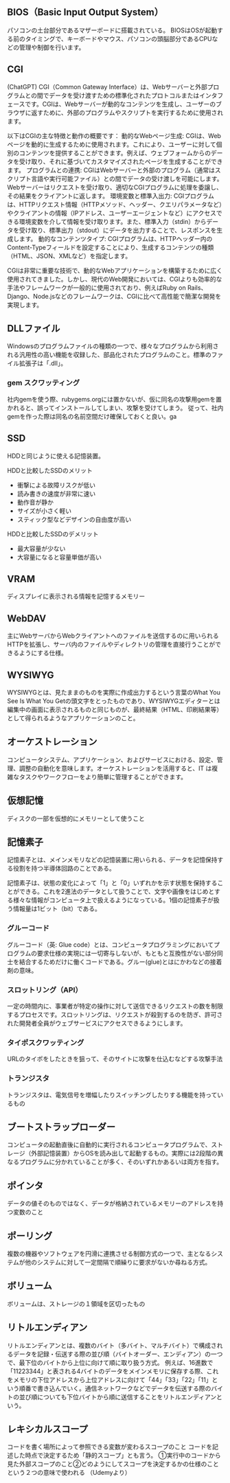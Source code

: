 ## BIOS（Basic Input Output System）

パソコンの土台部分であるマザーボードに搭載されている。
BIOSはOSが起動する前のタイミングで、キーボードやマウス、パソコンの頭脳部分であるCPUなどの管理や制御を行います。

## CGI

(ChatGPT)
CGI（Common Gateway Interface）は、Webサーバーと外部プログラムとの間でデータを受け渡すための標準化されたプロトコルまたはインタフェースです。CGIは、Webサーバーが動的なコンテンツを生成し、ユーザーのブラウザに返すために、外部のプログラムやスクリプトを実行するために使用されます。

以下はCGIの主な特徴と動作の概要です：
動的なWebページ生成: CGIは、Webページを動的に生成するために使用されます。これにより、ユーザーに対して個別のコンテンツを提供することができます。例えば、ウェブフォームからのデータを受け取り、それに基づいてカスタマイズされたページを生成することができます。
プログラムとの連携: CGIはWebサーバーと外部のプログラム（通常はスクリプト言語や実行可能ファイル）との間でデータの受け渡しを可能にします。Webサーバーはリクエストを受け取り、適切なCGIプログラムに処理を委譲し、その結果をクライアントに返します。
環境変数と標準入出力: CGIプログラムは、HTTPリクエスト情報（HTTPメソッド、ヘッダー、クエリパラメータなど）やクライアントの情報（IPアドレス、ユーザーエージェントなど）にアクセスできる環境変数を介して情報を受け取ります。また、標準入力（stdin）からデータを受け取り、標準出力（stdout）にデータを出力することで、レスポンスを生成します。
動的なコンテンツタイプ: CGIプログラムは、HTTPヘッダー内のContent-Typeフィールドを設定することにより、生成するコンテンツの種類（HTML、JSON、XMLなど）を指定します。

CGIは非常に重要な技術で、動的なWebアプリケーションを構築するために広く使用されてきました。しかし、現代のWeb開発においては、CGIよりも効率的な手法やフレームワークが一般的に使用されており、例えばRuby on Rails、Django、Node.jsなどのフレームワークは、CGIに比べて高性能で簡潔な開発を実現します。

## DLLファイル

Windowsのプログラムファイルの種類の一つで、様々なプログラムから利用される汎用性の高い機能を収録した、部品化されたプログラムのこと。標準のファイル拡張子は「.dll」。

### gem スクワッティング

社内gemを使う際、rubygems.orgには置かないが、仮に同名の攻撃用gemを置かれると、誤ってインストールしてしまい、攻撃を受けてしまう。
従って、社内gemを作った際は同名の名前空間だけ確保しておくと良い。ga

## SSD
HDDと同じように使える記憶装置。

HDDと比較したSSDのメリット
- 衝撃による故障リスクが低い
- 読み書きの速度が非常に速い
- 動作音が静か
- サイズが小さく軽い
- スティック型などデザインの自由度が高い

HDDと比較したSSDのデメリット
- 最大容量が少ない
- 大容量になると容量単価が高い

## VRAM

ディスプレイに表示される情報を記憶するメモリー

## WebDAV

主にWebサーバからWebクライアントへのファイルを送信するのに用いられるHTTPを拡張し、サーバ内のファイルやディレクトリの管理を直接行うことができるようにする仕様。

## WYSIWYG

WYSIWYGとは、見たままのものを実際に作成出力するという言葉のWhat You See Is What You Getの頭文字をとったものであり、WYSIWYGエディターとは編集中の画面に表示されるものと同じものが、最終結果（HTML、印刷結果等）として得られるようなアプリケーションのこと。

## オーケストレーション

コンピュータシステム、アプリケーション、およびサービスにおける、設定、管理、調整の自動化を意味します。オーケストレーションを活用すると、IT は複雑なタスクやワークフローをより簡単に管理することができます。

## 仮想記憶

ディスクの一部を仮想的にメモリーとして使うこと
## 記憶素子

記憶素子とは、メインメモリなどの記憶装置に用いられる、データを記憶保持する役割を持つ半導体回路のことである。

記憶素子は、状態の変化によって「1」と「0」いずれかを示す状態を保持することができる。これを2進法のデータとして扱うことで、文字や画像をはじめとする様々な情報がコンピュータ上で扱えるようになっている。1個の記憶素子が扱う情報量は1ビット（bit）である。

### グルーコード

グルーコード（英: Glue code）とは、コンピュータプログラミングにおいてプログラムの要求仕様の実現には一切寄与しないが、もともと互換性がない部分同士を結合するためだけに働くコードである。グルー(glue)とはにかわなどの接着剤の意味。

### スロットリング（API）

一定の時間内に、事業者が特定の操作に対して送信できるリクエストの数を制限するプロセスです。スロットリングは、リクエストが殺到するのを防ぎ、許可された開発者全員がウェブサービスにアクセスできるようにします。

### タイポスクワッティング

URLのタイポをしたときを狙って、そのサイトに攻撃を仕込むなどする攻撃手法

### トランジスタ

トランジスタは、電気信号を増幅したりスイッチングしたりする機能を持っているもの

## ブートストラップローダー

コンピュータの起動直後に自動的に実行されるコンピュータプログラムで、ストレージ（外部記憶装置）からOSを読み出して起動するもの。実際には2段階の異なるプログラムに分かれていることが多く、そのいずれかあるいは両方を指す。

## ポインタ

データの値そのものではなく、データが格納されているメモリーのアドレスを持つ変数のこと

## ポーリング

複数の機器やソフトウェアを円滑に連携させる制御方式の一つで、主となるシステムが他のシステムに対して一定間隔で順繰りに要求がないか尋ねる方式。

## ボリューム

ボリュームは、ストレージの１領域を区切ったもの

## リトルエンディアン

リトルエンディアンとは、複数のバイト（多バイト、マルチバイト）で構成されるデータを記録・伝送する際の並び順（バイトオーダー、エンディアン）の一つで、最下位のバイトから上位に向けて順に取り扱う方式。
例えば、16進数で「11223344」と表される4バイトのデータをメインメモリに保存する際、これをメモリの下位アドレスから上位アドレスに向けて「44」「33」「22」「11」という順番で書き込んでいく。通信ネットワークなどでデータを伝送する際のバイトの並び順についても下位バイトから順に送信することをリトルエンディアンという。

## レキシカルスコープ

コードを書く場所によって参照できる変数が変わるスコープのこと
コードを記述した時点で決定するため「静的スコープ」とも言う。
①実行中のコードから見た外部スコープのこと②どのようにしてスコープを決定するかの仕様のことという２つの意味で使われる
（Udemyより）
